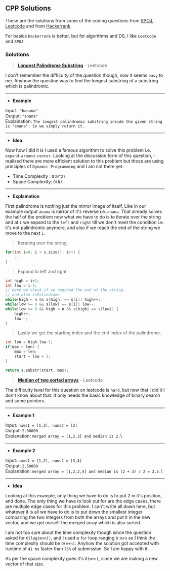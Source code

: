 ## CPP Solutions

These are the solutions from some of the coding questions from [SPOJ](https://www.spoj.com/problems/classical/), [Leetcode](https://leetcode.com) and from [Hackerrank](https://hackerrank.com).

For basics `Hackerrank` is better, but for algorithms and DS, I like `Leetcode` and `SPOJ`.


### Solutions
> **[Longest Palindrome Substring](5.longest-palindromic-substring.cpp)** - Leetcode

I don't remember the difficulty of the question though, now it seems `easy` to me. Anyhow the question was to find the longest substring of a substring which is palindromic.

----
- **Example**

Input : `"banana"`\
Output: `"anana"`\
Explaination: `The longest palindromic substring inside the given string is "anana". So we simply return it.`

----
- **Idea**

Now how I did it is I used a famous algorithm to solve this problem i.e. `expand-around-center`. Looking at the discussion form of this question, I realised there are more efficient solution to this problem but those are using principles of `Dynamic Programming` and I am not there yet.
* Time Complexity : `O(N^2)`
* Space Complexity: `O(N)`

----
- **Explaination**

First palindrome is nothing just the mirror image of itself. Like in our example output `anana` is mirror of it's reverse i.e. `anana`. That already solves the half of the problem now what we have to do is to iterate over the string and at `i` we expand to the `left` and `right` till we don't meet the condition i.e. it's not palindromic anymore, and also if we reach the end of the string we move to the next `i`.

> Iterating over the string.

```c
for(int i=0; i < s.size(); i++) {
    ...
}
```
> Expand to left and right

```c
int high = i+1;
int low = i-1;
// Here we check if we reached the end of the string.
// and also isPalindrome
while(high < n && s[high] == s[i]) high++;
while(low >= 0 && s[low] == s[i]) low--;
while(low >= 0 && high < n && s[high] == s[low]) {
    high++;
    low--;
}
```
> Lastly we get the starting index and the end index of the palindrome.

```c
int len = high-low-1;
if(max < len) {
    max = len;
    start = low + 1;
}

return s.substr(start, max);
```

> **[Median of two sorted arrays](median_sorted_arrays.cc)** - Leetcode

The difficulty level for this question on leetcode is `hard`, but now that I did it I don't know about that. It only needs the basic knowledge of binary search and some pointers.

----
- **Example 1**

Input: `nums1 = [1,3], nums2 = [2]`\
Output: `2.00000`\
Explanation: `merged array = [1,2,3] and median is 2.`\

----
- **Example 2**

Input: `nums1 = [1,2], nums2 = [3,4]`\
Output: `2.50000`\
Explanation: `merged array = [1,2,3,4] and median is (2 + 3) / 2 = 2.5.`\

----
- **Idea**

Looking at this example, only thing we have to do is to put 2 in it's position, and done. The only thing we have to look out for are the edge cases, there are multiple edge cases for this problem. I can't write all down here, but whatever it is all we have to do is to put down the smallest integer comparing the two integers from both the arrays and put it in the new vector, and we got ourself the merged array which is also sorted.

I am not too sure about the time complexity though since the question asked for `O(log(m+n))`, and I used a `for` loop ranging `0:m+n` so I think the time complexity should be `O(m+n)`. Anyhow the solution got accepted with runtime of `41 ms` faster than `75%` of submission. So I am happy with it.

As per the space complexity goes it's `O(m+n)`, since we are making a new vector of that size.